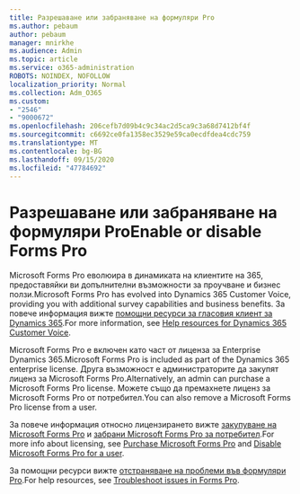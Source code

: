 ```yaml
---
title: Разрешаване или забраняване на формуляри Pro
ms.author: pebaum
author: pebaum
manager: mnirkhe
ms.audience: Admin
ms.topic: article
ms.service: o365-administration
ROBOTS: NOINDEX, NOFOLLOW
localization_priority: Normal
ms.collection: Adm_O365
ms.custom:
- "2546"
- "9000672"
ms.openlocfilehash: 206cefb7d09b4c9c34ac2d5ca9c3a68d7412bf4f
ms.sourcegitcommit: c6692ce0fa1358ec3529e59ca0ecdfdea4cdc759
ms.translationtype: MT
ms.contentlocale: bg-BG
ms.lasthandoff: 09/15/2020
ms.locfileid: "47784692"
---
```

# <a name="enable-or-disable-forms-pro"></a><span data-ttu-id="f82d5-102">Разрешаване или забраняване на формуляри Pro</span><span class="sxs-lookup"><span data-stu-id="f82d5-102">Enable or disable Forms Pro</span></span>

<span data-ttu-id="f82d5-103">Microsoft Forms Pro еволюира в динамиката на клиентите на 365, предоставяйки ви допълнителни възможности за проучване и бизнес ползи.</span><span class="sxs-lookup"><span data-stu-id="f82d5-103">Microsoft Forms Pro has evolved into Dynamics 365 Customer Voice, providing you with additional survey capabilities and business benefits.</span></span> <span data-ttu-id="f82d5-104">За повече информация вижте [помощни ресурси за гласовия клиент за Dynamics 365](https://go.microsoft.com/fwlink/p/?linkid=2128357).</span><span class="sxs-lookup"><span data-stu-id="f82d5-104">For more information, see [Help resources for Dynamics 365 Customer Voice](https://go.microsoft.com/fwlink/p/?linkid=2128357).</span></span>  

<span data-ttu-id="f82d5-105">Microsoft Forms Pro е включен като част от лиценза за Enterprise Dynamics 365.</span><span class="sxs-lookup"><span data-stu-id="f82d5-105">Microsoft Forms Pro is included as part of the Dynamics 365 enterprise license.</span></span> <span data-ttu-id="f82d5-106">Друга възможност е администраторите да закупят лиценз за Microsoft Forms Pro.</span><span class="sxs-lookup"><span data-stu-id="f82d5-106">Alternatively, an admin can purchase a Microsoft Forms Pro license.</span></span> <span data-ttu-id="f82d5-107">Можете също да премахнете лиценз за Microsoft Forms Pro от потребител.</span><span class="sxs-lookup"><span data-stu-id="f82d5-107">You can also remove a Microsoft Forms Pro license from a user.</span></span>  

<span data-ttu-id="f82d5-108">За повече информация относно лицензирането вижте [закупуване на Microsoft Forms Pro](https://docs.microsoft.com/forms-pro/purchase#purchase-microsoft-forms-pro-for-users-in-a-dynamics-365-tenant) и [забрани Microsoft Forms Pro за потребител](https://docs.microsoft.com/forms-pro/purchase#disable-microsoft-forms-pro-for-a-user-1).</span><span class="sxs-lookup"><span data-stu-id="f82d5-108">For more info about licensing, see [Purchase Microsoft Forms Pro](https://docs.microsoft.com/forms-pro/purchase#purchase-microsoft-forms-pro-for-users-in-a-dynamics-365-tenant) and [Disable Microsoft Forms Pro for a user](https://docs.microsoft.com/forms-pro/purchase#disable-microsoft-forms-pro-for-a-user-1).</span></span>
  
<span data-ttu-id="f82d5-109">За помощни ресурси вижте [отстраняване на проблеми във формуляри Pro](https://docs.microsoft.com/forms-pro/troubleshoot).</span><span class="sxs-lookup"><span data-stu-id="f82d5-109">For help resources, see [Troubleshoot issues in Forms Pro](https://docs.microsoft.com/forms-pro/troubleshoot).</span></span>